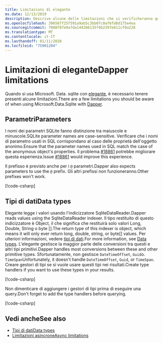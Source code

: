 ```yaml
---
title: Limitazioni di elegante
ms.date: 12/13/2019
description: Descrive alcune delle limitazioni che si verificheranno quando si usa l'elegante.
ms.openlocfilehash: 396507f25f591a9ab5c3bb07c0af6fd8d175e4ea
ms.sourcegitcommit: 7088f87e9a7da144266135f4b2397e611cf0a228
ms.translationtype: MT
ms.contentlocale: it-IT
ms.lasthandoff: 01/11/2020
ms.locfileid: "75901204"
---
```

# <a name="dapper-limitations"></a><span data-ttu-id="b5862-103">Limitazioni di elegante</span><span class="sxs-lookup"><span data-stu-id="b5862-103">Dapper limitations</span></span>

<span data-ttu-id="b5862-104">Quando si usa Microsoft. Data. sqlite con [elegante](https://stackexchange.github.io/Dapper/), è necessario tenere presenti alcune limitazioni.</span><span class="sxs-lookup"><span data-stu-id="b5862-104">There are a few limitations you should be aware of when using Microsoft.Data.Sqlite with [Dapper](https://stackexchange.github.io/Dapper/).</span></span>

## <a name="parameters"></a><span data-ttu-id="b5862-105">Parametri</span><span class="sxs-lookup"><span data-stu-id="b5862-105">Parameters</span></span>

<span data-ttu-id="b5862-106">I nomi dei parametri SQLite fanno distinzione tra maiuscole e minuscole.</span><span class="sxs-lookup"><span data-stu-id="b5862-106">SQLite parameter names are case-sensitive.</span></span> <span data-ttu-id="b5862-107">Verificare che i nomi di parametro usati in SQL corrispondano al caso delle proprietà dell'oggetto anonimo.</span><span class="sxs-lookup"><span data-stu-id="b5862-107">Ensure that the parameter names used in SQL match the case of the anonymous object's properties.</span></span> <span data-ttu-id="b5862-108">Il problema [#18861](https://github.com/dotnet/efcore/issues/18861) potrebbe migliorare questa esperienza.</span><span class="sxs-lookup"><span data-stu-id="b5862-108">Issue [#18861](https://github.com/dotnet/efcore/issues/18861) would improve this experience.</span></span>

<span data-ttu-id="b5862-109">Il prefisso è previsto anche per i `@` parametri.</span><span class="sxs-lookup"><span data-stu-id="b5862-109">Dapper also expects parameters to use the `@` prefix.</span></span> <span data-ttu-id="b5862-110">Gli altri prefissi non funzioneranno.</span><span class="sxs-lookup"><span data-stu-id="b5862-110">Other prefixes won't work.</span></span>

[!code-csharp[](../../../../samples/snippets/standard/data/sqlite/DapperSample/Program.cs?name=snippet_Parameter)]

## <a name="data-types"></a><span data-ttu-id="b5862-111">Tipi di dati</span><span class="sxs-lookup"><span data-stu-id="b5862-111">Data types</span></span>

<span data-ttu-id="b5862-112">Elegante legge i valori usando l'indicizzatore SqliteDataReader.</span><span class="sxs-lookup"><span data-stu-id="b5862-112">Dapper reads values using the SqliteDataReader indexer.</span></span> <span data-ttu-id="b5862-113">Il tipo restituito di questo indicizzatore è Object, il che significa che restituirà solo valori Long, Double, String o byte [].</span><span class="sxs-lookup"><span data-stu-id="b5862-113">The return type of this indexer is object, which means it will only ever return long, double, string, or byte[] values.</span></span> <span data-ttu-id="b5862-114">Per ulteriori informazioni, vedere [tipi di dati](types.md).</span><span class="sxs-lookup"><span data-stu-id="b5862-114">For more information, see [Data types](types.md).</span></span> <span data-ttu-id="b5862-115">L'elegante gestisce la maggior parte delle conversioni tra questi e altri tipi primitivi.</span><span class="sxs-lookup"><span data-stu-id="b5862-115">Dapper handles most conversions between these and other primitive types.</span></span> <span data-ttu-id="b5862-116">Sfortunatamente, non gestisce `DateTimeOffset`, `Guid`o. `TimeSpan`</span><span class="sxs-lookup"><span data-stu-id="b5862-116">Unfortunately, it doesn't handle `DateTimeOffset`, `Guid`, or `TimeSpan`.</span></span> <span data-ttu-id="b5862-117">Creare gestori di tipi se si vuole usare questi tipi nei risultati.</span><span class="sxs-lookup"><span data-stu-id="b5862-117">Create type handlers if you want to use these types in your results.</span></span>

[!code-csharp[](../../../../samples/snippets/standard/data/sqlite/DapperSample/Program.cs?name=snippet_TypeHandlers)]

<span data-ttu-id="b5862-118">Non dimenticare di aggiungere i gestori di tipi prima di eseguire una query.</span><span class="sxs-lookup"><span data-stu-id="b5862-118">Don't forget to add the type handlers before querying.</span></span>

[!code-csharp[](../../../../samples/snippets/standard/data/sqlite/DapperSample/Program.cs?name=snippet_AddTypeHandlers)]

## <a name="see-also"></a><span data-ttu-id="b5862-119">Vedi anche</span><span class="sxs-lookup"><span data-stu-id="b5862-119">See also</span></span>

* [<span data-ttu-id="b5862-120">Tipi di dati</span><span class="sxs-lookup"><span data-stu-id="b5862-120">Data types</span></span>](types.md)
* [<span data-ttu-id="b5862-121">Limitazioni asincrone</span><span class="sxs-lookup"><span data-stu-id="b5862-121">Async limitations</span></span>](async.md)
